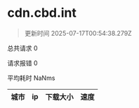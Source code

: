 
  # cdn.cbd.int

  > 更新时间 2025-07-17T00:54:38.279Z
  
  总共请求 0

  请求报错 0

  平均耗时 NaNms

|城市|ip|下载大小|速度|
|-----|----------|---|---|

  